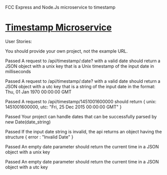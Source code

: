 FCC Express and Node.Js microservice to timestamp

# [Timestamp Microservice](https://www.freecodecamp.org/learn/apis-and-microservices/apis-and-microservices-projects/timestamp-microservice)

User Stories:

You should provide your own project, not the example URL.

Passed
A request to /api/timestamp/:date? with a valid date should return a JSON object with a unix key that is a Unix timestamp of the input date in milliseconds

Passed
A request to /api/timestamp/:date? with a valid date should return a JSON object with a utc key that is a string of the input date in the format: Thu, 01 Jan 1970 00:00:00 GMT

Passed
A request to /api/timestamp/1451001600000 should return { unix: 1451001600000, utc: "Fri, 25 Dec 2015 00:00:00 GMT" }

Passed
Your project can handle dates that can be successfully parsed by new Date(date_string)

Passed
If the input date string is invalid, the api returns an object having the structure { error : "Invalid Date" }

Passed
An empty date parameter should return the current time in a JSON object with a unix key

Passed
An empty date parameter should return the current time in a JSON object with a utc key
